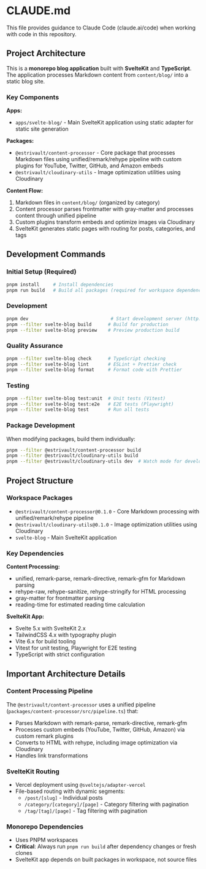 # CLAUDE.md

This file provides guidance to Claude Code (claude.ai/code) when working with code in this repository.

## Project Architecture

This is a **monorepo blog application** built with **SvelteKit** and **TypeScript**. The application processes Markdown content from `content/blog/` into a static blog site.

### Key Components

**Apps:**
- `apps/svelte-blog/` - Main SvelteKit application using static adapter for static site generation

**Packages:**
- `@estrivault/content-processor` - Core package that processes Markdown files using unified/remark/rehype pipeline with custom plugins for YouTube, Twitter, GitHub, and Amazon embeds
- `@estrivault/cloudinary-utils` - Image optimization utilities using Cloudinary

**Content Flow:**
1. Markdown files in `content/blog/` (organized by category)
2. Content processor parses frontmatter with gray-matter and processes content through unified pipeline
3. Custom plugins transform embeds and optimize images via Cloudinary
4. SvelteKit generates static pages with routing for posts, categories, and tags

## Development Commands

### Initial Setup (Required)
```bash
pnpm install     # Install dependencies
pnpm run build   # Build all packages (required for workspace dependencies)
```

### Development
```bash
pnpm dev                              # Start development server (http://localhost:5173)
pnpm --filter svelte-blog build      # Build for production
pnpm --filter svelte-blog preview    # Preview production build
```

### Quality Assurance
```bash
pnpm --filter svelte-blog check      # TypeScript checking
pnpm --filter svelte-blog lint       # ESLint + Prettier check
pnpm --filter svelte-blog format     # Format code with Prettier
```

### Testing
```bash
pnpm --filter svelte-blog test:unit  # Unit tests (Vitest)
pnpm --filter svelte-blog test:e2e   # E2E tests (Playwright)
pnpm --filter svelte-blog test       # Run all tests
```

### Package Development
When modifying packages, build them individually:
```bash
pnpm --filter @estrivault/content-processor build
pnpm --filter @estrivault/cloudinary-utils build
pnpm --filter @estrivault/cloudinary-utils dev  # Watch mode for development
```

## Project Structure

### Workspace Packages
- `@estrivault/content-processor@0.1.0` - Core Markdown processing with unified/remark/rehype pipeline
- `@estrivault/cloudinary-utils@0.1.0` - Image optimization utilities using Cloudinary
- `svelte-blog` - Main SvelteKit application

### Key Dependencies
**Content Processing:**
- unified, remark-parse, remark-directive, remark-gfm for Markdown parsing
- rehype-raw, rehype-sanitize, rehype-stringify for HTML processing
- gray-matter for frontmatter parsing
- reading-time for estimated reading time calculation

**SvelteKit App:**
- Svelte 5.x with SvelteKit 2.x
- TailwindCSS 4.x with typography plugin
- Vite 6.x for build tooling
- Vitest for unit testing, Playwright for E2E testing
- TypeScript with strict configuration

## Important Architecture Details

### Content Processing Pipeline
The `@estrivault/content-processor` uses a unified pipeline (`packages/content-processor/src/pipeline.ts`) that:
- Parses Markdown with remark-parse, remark-directive, remark-gfm
- Processes custom embeds (YouTube, Twitter, GitHub, Amazon) via custom remark plugins
- Converts to HTML with rehype, including image optimization via Cloudinary
- Handles link transformations

### SvelteKit Routing
- Vercel deployment using `@sveltejs/adapter-vercel`
- File-based routing with dynamic segments:
  - `/post/[slug]` - Individual posts
  - `/category/[category]/[page]` - Category filtering with pagination
  - `/tag/[tag]/[page]` - Tag filtering with pagination

### Monorepo Dependencies
- Uses PNPM workspaces
- **Critical**: Always run `pnpm run build` after dependency changes or fresh clones
- SvelteKit app depends on built packages in workspace, not source files
